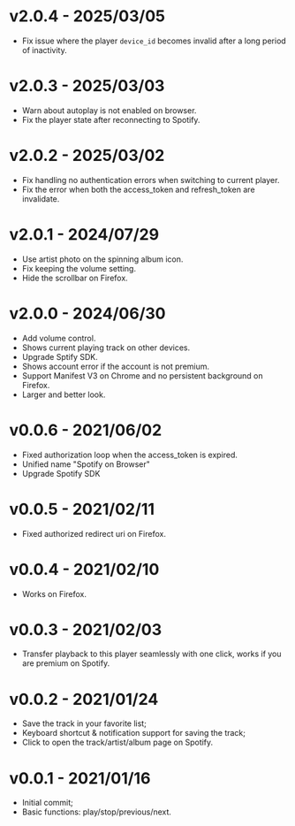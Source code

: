 # v2.0.4 - 2025/03/05
- Fix issue where the player `device_id` becomes invalid after a long period of inactivity.

# v2.0.3 - 2025/03/03
- Warn about autoplay is not enabled on browser.
- Fix the player state after reconnecting to Spotify.

# v2.0.2 - 2025/03/02
- Fix handling no authentication errors when switching to current player.
- Fix the error when both the access_token and refresh_token are invalidate.

# v2.0.1 - 2024/07/29
- Use artist photo on the spinning album icon.
- Fix keeping the volume setting.
- Hide the scrollbar on Firefox.

# v2.0.0 - 2024/06/30
- Add volume control.
- Shows current playing track on other devices.
- Upgrade Sptify SDK.
- Shows account error if the account is not premium.
- Support Manifest V3 on Chrome and no persistent background on Firefox.
- Larger and better look.

# v0.0.6 - 2021/06/02
- Fixed authorization loop when the access_token is expired.
- Unified name "Spotify on Browser"
- Upgrade Spotify SDK

# v0.0.5 - 2021/02/11
- Fixed authorized redirect uri on Firefox.

# v0.0.4 - 2021/02/10
- Works on Firefox.

# v0.0.3 - 2021/02/03 
- Transfer playback to this player seamlessly with one click, works if you are premium on Spotify.

# v0.0.2 - 2021/01/24
- Save the track in your favorite list;
- Keyboard shortcut & notification support for saving the track;
- Click to open the track/artist/album page on Spotify.

# v0.0.1 - 2021/01/16
- Initial commit;
- Basic functions: play/stop/previous/next.